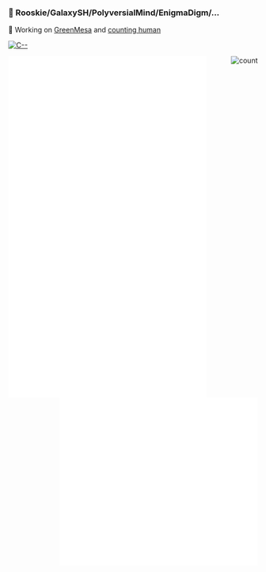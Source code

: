 ### 👋 Rooskie/GalaxySH/PolyversialMind/EnigmaDigm/...

🔨 Working on [GreenMesa](https://github.com/enigmadigm/greenmesa) and [counting human](https://github.com/GalaxySH/cr-counting-bot)

<!--<h3 align="left">My Arsenal:</h3>-->
<p align="left">
  <a href="https://stratum.hauge.rocks">
    <img src="https://cdn.discordapp.com/emojis/794969728988217355.png" alt="C--" width="30" height="30"/>
  </a>
</p>
<!-- https://pastebin.com/ukuNPRJW -->

<img width="400" align="left" alt="" src="https://github.com/galaxysh/galaxysh/blob/master/main.metrics.svg">
<img height="80" align="right" alt="count" src="https://count.getloli.com/get/@:GalaxySH?theme=rule34" />
<img width="400" align="right" alt="" src="https://github.com/galaxysh/galaxysh/blob/master/personal.metrics.svg">

<!--[![Stefan's github stats](https://github-readme-stats.vercel.app/api?username=GalaxySH&show_icons=true&include_all_commits=false&theme=algolia&hide_title=false&count_private=true&hide=stars)](https://github.com/GalaxySH)
[![GitHub Streak](https://github-readme-streak-stats.herokuapp.com/?user=GalaxySH&theme=dark)](https://github.com/DenverCoder1/github-readme-streak-stats)

<details>
  <summary>GitHub/Galaxysh Languages</summary>

  [![Top Langs](https://github-readme-stats.vercel.app/api/top-langs/?username=GalaxySH&langs_count=10&theme=algolia)](https://github.com/GalaxySH)
  <br>The langs included are only under my account, they do not include those used in [my organization](https://github.com/EnigmaDigm)
</details>-->

<!--
**GalaxySH/GalaxySH** is a ✨ _special_ ✨ repository because its `README.md` (this file) appears on your GitHub profile.

Here are some ideas to get you started:

- 🔭 I’m currently working on ...
- 🌱 I’m currently learning ...
- 👯 I’m looking to collaborate on ...
- 🤔 I’m looking for help with ...
- 💬 Ask me about ...
- 📫 How to reach me: ...
- 😄 Pronouns: ...
- ⚡ Fun fact: ...
-->
